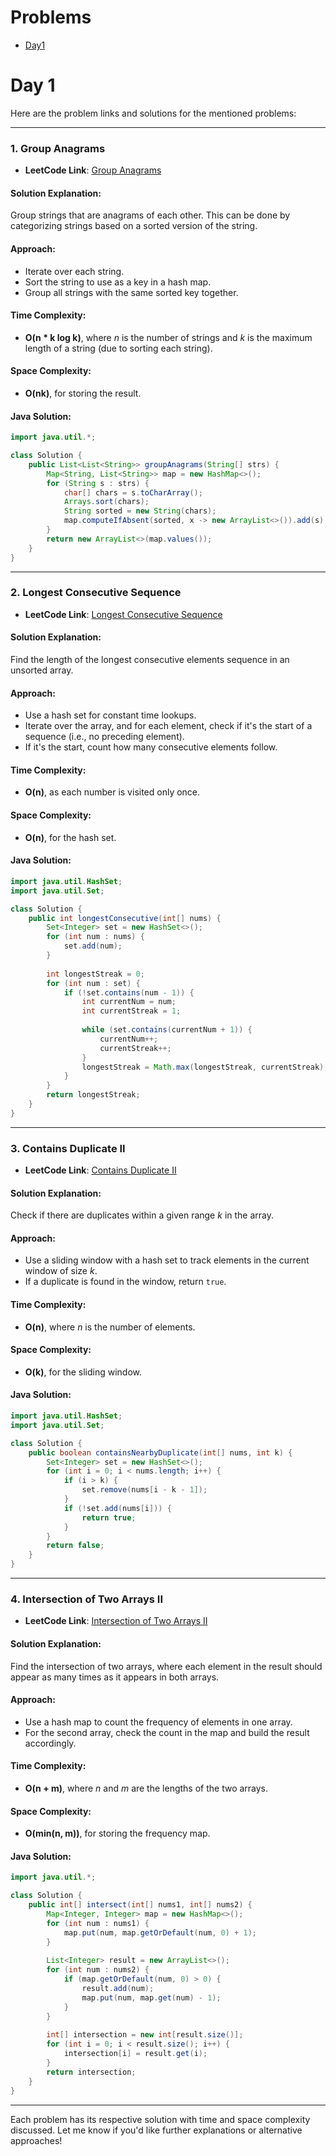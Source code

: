 # Problems

- [Day1](https://github.com/bruhathisp/dsa_java/blob/main/List_Problems/Week2.md#day-1)


# Day 1

Here are the problem links and solutions for the mentioned problems:

---

### 1. **Group Anagrams**
- **LeetCode Link**: [Group Anagrams](https://leetcode.com/problems/group-anagrams/)

#### Solution Explanation:
Group strings that are anagrams of each other. This can be done by categorizing strings based on a sorted version of the string.

#### Approach:
- Iterate over each string.
- Sort the string to use as a key in a hash map.
- Group all strings with the same sorted key together.

#### Time Complexity: 
- **O(n * k log k)**, where *n* is the number of strings and *k* is the maximum length of a string (due to sorting each string).
  
#### Space Complexity: 
- **O(nk)**, for storing the result.

#### Java Solution:
```java
import java.util.*;

class Solution {
    public List<List<String>> groupAnagrams(String[] strs) {
        Map<String, List<String>> map = new HashMap<>();
        for (String s : strs) {
            char[] chars = s.toCharArray();
            Arrays.sort(chars);
            String sorted = new String(chars);
            map.computeIfAbsent(sorted, x -> new ArrayList<>()).add(s);
        }
        return new ArrayList<>(map.values());
    }
}
```

---

### 2. **Longest Consecutive Sequence**
- **LeetCode Link**: [Longest Consecutive Sequence](https://leetcode.com/problems/longest-consecutive-sequence/)

#### Solution Explanation:
Find the length of the longest consecutive elements sequence in an unsorted array.

#### Approach:
- Use a hash set for constant time lookups.
- Iterate over the array, and for each element, check if it's the start of a sequence (i.e., no preceding element).
- If it's the start, count how many consecutive elements follow.

#### Time Complexity: 
- **O(n)**, as each number is visited only once.
  
#### Space Complexity: 
- **O(n)**, for the hash set.

#### Java Solution:
```java
import java.util.HashSet;
import java.util.Set;

class Solution {
    public int longestConsecutive(int[] nums) {
        Set<Integer> set = new HashSet<>();
        for (int num : nums) {
            set.add(num);
        }
        
        int longestStreak = 0;
        for (int num : set) {
            if (!set.contains(num - 1)) {
                int currentNum = num;
                int currentStreak = 1;
                
                while (set.contains(currentNum + 1)) {
                    currentNum++;
                    currentStreak++;
                }
                longestStreak = Math.max(longestStreak, currentStreak);
            }
        }
        return longestStreak;
    }
}
```

---

### 3. **Contains Duplicate II**
- **LeetCode Link**: [Contains Duplicate II](https://leetcode.com/problems/contains-duplicate-ii/)

#### Solution Explanation:
Check if there are duplicates within a given range *k* in the array.

#### Approach:
- Use a sliding window with a hash set to track elements in the current window of size *k*.
- If a duplicate is found in the window, return `true`.

#### Time Complexity: 
- **O(n)**, where *n* is the number of elements.

#### Space Complexity: 
- **O(k)**, for the sliding window.

#### Java Solution:
```java
import java.util.HashSet;
import java.util.Set;

class Solution {
    public boolean containsNearbyDuplicate(int[] nums, int k) {
        Set<Integer> set = new HashSet<>();
        for (int i = 0; i < nums.length; i++) {
            if (i > k) {
                set.remove(nums[i - k - 1]);
            }
            if (!set.add(nums[i])) {
                return true;
            }
        }
        return false;
    }
}
```

---

### 4. **Intersection of Two Arrays II**
- **LeetCode Link**: [Intersection of Two Arrays II](https://leetcode.com/problems/intersection-of-two-arrays-ii/)

#### Solution Explanation:
Find the intersection of two arrays, where each element in the result should appear as many times as it appears in both arrays.

#### Approach:
- Use a hash map to count the frequency of elements in one array.
- For the second array, check the count in the map and build the result accordingly.

#### Time Complexity: 
- **O(n + m)**, where *n* and *m* are the lengths of the two arrays.
  
#### Space Complexity: 
- **O(min(n, m))**, for storing the frequency map.

#### Java Solution:
```java
import java.util.*;

class Solution {
    public int[] intersect(int[] nums1, int[] nums2) {
        Map<Integer, Integer> map = new HashMap<>();
        for (int num : nums1) {
            map.put(num, map.getOrDefault(num, 0) + 1);
        }
        
        List<Integer> result = new ArrayList<>();
        for (int num : nums2) {
            if (map.getOrDefault(num, 0) > 0) {
                result.add(num);
                map.put(num, map.get(num) - 1);
            }
        }
        
        int[] intersection = new int[result.size()];
        for (int i = 0; i < result.size(); i++) {
            intersection[i] = result.get(i);
        }
        return intersection;
    }
}
```

---

Each problem has its respective solution with time and space complexity discussed. Let me know if you'd like further explanations or alternative approaches!
